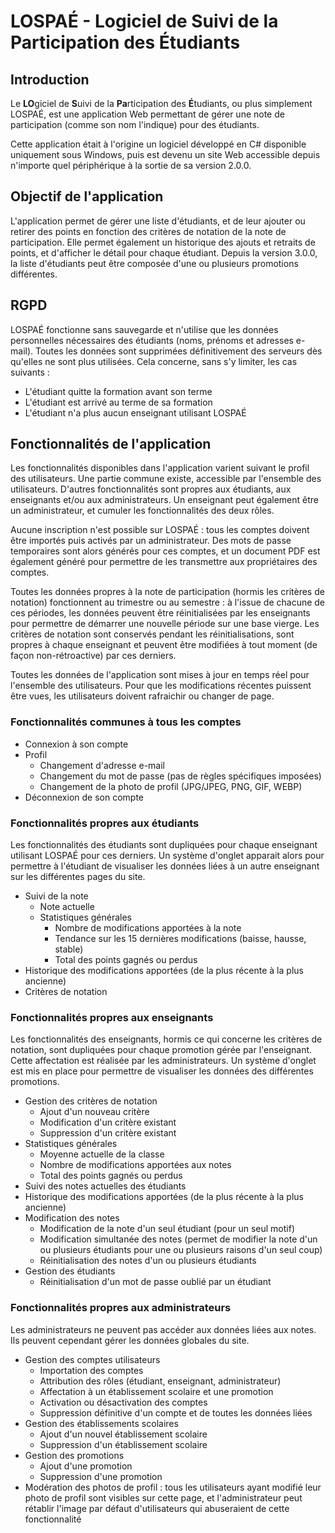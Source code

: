 # LOSPAÉ - Logiciel de Suivi de la Participation des Étudiants

## Introduction

Le **LO**giciel de **S**uivi de la **Pa**rticipation des **É**tudiants, ou plus simplement LOSPAÉ, est une application Web permettant de gérer une note de participation (comme son nom l'indique) pour des étudiants.

Cette application était à l'origine un logiciel développé en C# disponible uniquement sous Windows, puis est devenu un site Web accessible depuis n'importe quel périphérique à la sortie de sa version 2.0.0.

## Objectif de l'application

L'application permet de gérer une liste d'étudiants, et de leur ajouter ou retirer des points en fonction des critères de notation de la note de participation. Elle permet également un historique des ajouts et retraits de points, et d'afficher le détail pour chaque étudiant. Depuis la version 3.0.0, la liste d'étudiants peut être composée d'une ou plusieurs promotions différentes.

## RGPD

LOSPAÉ fonctionne sans sauvegarde et n'utilise que les données personnelles nécessaires des étudiants (noms, prénoms et adresses e-mail). Toutes les données sont supprimées définitivement des serveurs dès qu'elles ne sont plus utilisées. Cela concerne, sans s'y limiter, les cas suivants :
* L'étudiant quitte la formation avant son terme
* L'étudiant est arrivé au terme de sa formation
* L'étudiant n'a plus aucun enseignant utilisant LOSPAÉ

## Fonctionnalités de l'application

Les fonctionnalités disponibles dans l'application varient suivant le profil des utilisateurs. Une partie commune existe, accessible par l'ensemble des utilisateurs. D'autres fonctionnalités sont propres aux étudiants, aux enseignants et/ou aux administrateurs. Un enseignant peut également être un administrateur, et cumuler les fonctionnalités des deux rôles.

Aucune inscription n'est possible sur LOSPAÉ : tous les comptes doivent être importés puis activés par un administrateur. Des mots de passe temporaires sont alors générés pour ces comptes, et un document PDF est également généré pour permettre de les transmettre aux propriétaires des comptes.

Toutes les données propres à la note de participation (hormis les critères de notation) fonctionnent au trimestre ou au semestre : à l'issue de chacune de ces périodes, les données peuvent être réinitialisées par les enseignants pour permettre de démarrer une nouvelle période sur une base vierge. Les critères de notation sont conservés pendant les réinitialisations, sont propres à chaque enseignant et peuvent être modifiées à tout moment (de façon non-rétroactive) par ces derniers.

Toutes les données de l'application sont mises à jour en temps réel pour l'ensemble des utilisateurs. Pour que les modifications récentes puissent être vues, les utilisateurs doivent rafraichir ou changer de page.

### Fonctionnalités communes à tous les comptes

* Connexion à son compte
* Profil
  * Changement d'adresse e-mail
  * Changement du mot de passe (pas de règles spécifiques imposées)
  * Changement de la photo de profil (JPG/JPEG, PNG, GIF, WEBP)
* Déconnexion de son compte

### Fonctionnalités propres aux étudiants

Les fonctionnalités des étudiants sont dupliquées pour chaque enseignant utilisant LOSPAÉ pour ces derniers. Un système d'onglet apparait alors pour permettre à l'étudiant de visualiser les données liées à un autre enseignant sur les différentes pages du site.

* Suivi de la note
  * Note actuelle
  * Statistiques générales
    * Nombre de modifications apportées à la note
    * Tendance sur les 15 dernières modifications (baisse, hausse, stable)
    * Total des points gagnés ou perdus
* Historique des modifications apportées (de la plus récente à la plus ancienne)
* Critères de notation

### Fonctionnalités propres aux enseignants

Les fonctionnalités des enseignants, hormis ce qui concerne les critères de notation, sont dupliquées pour chaque promotion gérée par l'enseignant. Cette affectation est réalisée par les administrateurs. Un système d'onglet est mis en place pour permettre de visualiser les données des différentes promotions.

* Gestion des critères de notation
  * Ajout d'un nouveau critère
  * Modification d'un critère existant
  * Suppression d'un critère existant
* Statistiques générales
  * Moyenne actuelle de la classe
  * Nombre de modifications apportées aux notes
  * Total des points gagnés ou perdus
* Suivi des notes actuelles des étudiants
* Historique des modifications apportées (de la plus récente à la plus ancienne)
* Modification des notes
  * Modification de la note d'un seul étudiant (pour un seul motif)
  * Modification simultanée des notes (permet de modifier la note d'un ou plusieurs étudiants pour une ou plusieurs raisons d'un seul coup)
  * Réinitialisation des notes d'un ou plusieurs étudiants
* Gestion des étudiants
  * Réinitialisation d'un mot de passe oublié par un étudiant

### Fonctionnalités propres aux administrateurs

Les administrateurs ne peuvent pas accéder aux données liées aux notes. Ils peuvent cependant gérer les données globales du site.

* Gestion des comptes utilisateurs
  * Importation des comptes
  * Attribution des rôles (étudiant, enseignant, administrateur)
  * Affectation à un établissement scolaire et une promotion
  * Activation ou désactivation des comptes
  * Suppression définitive d'un compte et de toutes les données liées
* Gestion des établissements scolaires
  * Ajout d'un nouvel établissement scolaire
  * Suppression d'un établissement scolaire
* Gestion des promotions
  * Ajout d'une promotion
  * Suppression d'une promotion
* Modération des photos de profil : tous les utilisateurs ayant modifié leur photo de profil sont visibles sur cette page, et l'administrateur peut rétablir l'image par défaut d'utilisateurs qui abuseraient de cette fonctionnalité